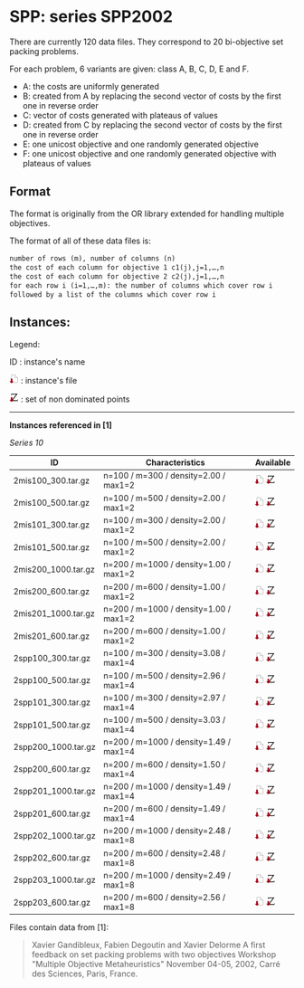 # SPP: series SPP2002

There are currently 120 data files.
They correspond to 20 bi-objective set packing problems.

For each problem, 6 variants are given: class A, B, C, D, E and F.

+ A: the costs are uniformly generated
+ B: created from A by replacing the second vector of costs by the first one in reverse order
+ C: vector of costs generated with plateaus of values
+ D: created from C by replacing the second vector of costs by the first one in reverse order
+ E: one unicost objective and one randomly generated objective
+ F: one unicost objective and one randomly generated objective with plateaus of values

## Format
The format is originally from the OR library extended for handling multiple objectives.

The format of all of these data files is:

    number of rows (m), number of columns (n)
    the cost of each column for objective 1 c1(j),j=1,…,n
    the cost of each column for objective 2 c2(j),j=1,…,n
    for each row i (i=1,…,m): the number of columns which cover row i followed by a list of the columns which cover row i

## Instances:
 
Legend:

ID : instance's name

[![instance file](./img/icon/dl-instance.png "instance file")](instances/) : instance's file 

[![Y_N file](./img/icon/dl-z.png "Y_N file")](Y/) : set of non dominated points



***


**Instances referenced  in [1]**

*Series 10*

| ID                  | Characteristics                        | Available | 
| ------------------- | -------------------------------------- | --------- |
| 2mis100_300.tar.gz  | n=100 / m=300  / density=2.00 / max1=2 | [![instance file](./img/icon/dl-instance.png "instance file")](instances/) [![Y_N file](./img/icon/dl-z.png "Y_N file")](Y/) | 
| 2mis100_500.tar.gz  | n=100 / m=500  / density=2.00 / max1=2 | [![instance file](./img/icon/dl-instance.png "instance file")](instances/) [![Y_N file](./img/icon/dl-z.png "Y_N file")](Y/) | 	
| 2mis101_300.tar.gz  | n=100 / m=300  / density=2.00 / max1=2 | [![instance file](./img/icon/dl-instance.png "instance file")](instances/) [![Y_N file](./img/icon/dl-z.png "Y_N file")](Y/) | 	
| 2mis101_500.tar.gz  | n=100 / m=500  / density=2.00 / max1=2 | [![instance file](./img/icon/dl-instance.png "instance file")](instances/) [![Y_N file](./img/icon/dl-z.png "Y_N file")](Y/) | 	
| 2mis200_1000.tar.gz | n=200 / m=1000 / density=1.00 / max1=2 | [![instance file](./img/icon/dl-instance.png "instance file")](instances/) [![Y_N file](./img/icon/dl-z.png "Y_N file")](Y/) | 	
| 2mis200_600.tar.gz  | n=200 / m=600  / density=1.00 / max1=2 | [![instance file](./img/icon/dl-instance.png "instance file")](instances/) [![Y_N file](./img/icon/dl-z.png "Y_N file")](Y/) | 	
| 2mis201_1000.tar.gz | n=200 / m=1000 / density=1.00 / max1=2 | [![instance file](./img/icon/dl-instance.png "instance file")](instances/) [![Y_N file](./img/icon/dl-z.png "Y_N file")](Y/) | 	
| 2mis201_600.tar.gz  | n=200 / m=600  / density=1.00 / max1=2 | [![instance file](./img/icon/dl-instance.png "instance file")](instances/) [![Y_N file](./img/icon/dl-z.png "Y_N file")](Y/) | 	
| 2spp100_300.tar.gz  | n=100 / m=300  / density=3.08 / max1=4 | [![instance file](./img/icon/dl-instance.png "instance file")](instances/) [![Y_N file](./img/icon/dl-z.png "Y_N file")](Y/) | 	
| 2spp100_500.tar.gz  | n=100 / m=500  / density=2.96 / max1=4 | [![instance file](./img/icon/dl-instance.png "instance file")](instances/) [![Y_N file](./img/icon/dl-z.png "Y_N file")](Y/) | 	
| 2spp101_300.tar.gz  | n=100 / m=300  / density=2.97 / max1=4 | [![instance file](./img/icon/dl-instance.png "instance file")](instances/) [![Y_N file](./img/icon/dl-z.png "Y_N file")](Y/) | 	
| 2spp101_500.tar.gz  | n=100 / m=500  / density=3.03 / max1=4 | [![instance file](./img/icon/dl-instance.png "instance file")](instances/) [![Y_N file](./img/icon/dl-z.png "Y_N file")](Y/) | 	
| 2spp200_1000.tar.gz | n=200 / m=1000 / density=1.49 / max1=4 | [![instance file](./img/icon/dl-instance.png "instance file")](instances/) [![Y_N file](./img/icon/dl-z.png "Y_N file")](Y/) | 	
| 2spp200_600.tar.gz  | n=200 / m=600  / density=1.50 / max1=4 | [![instance file](./img/icon/dl-instance.png "instance file")](instances/) [![Y_N file](./img/icon/dl-z.png "Y_N file")](Y/) | 	
| 2spp201_1000.tar.gz | n=200 / m=1000 / density=1.49 / max1=4 | [![instance file](./img/icon/dl-instance.png "instance file")](instances/) [![Y_N file](./img/icon/dl-z.png "Y_N file")](Y/) | 	
| 2spp201_600.tar.gz  | n=200 / m=600  / density=1.49 / max1=4 | [![instance file](./img/icon/dl-instance.png "instance file")](instances/) [![Y_N file](./img/icon/dl-z.png "Y_N file")](Y/) | 	
| 2spp202_1000.tar.gz | n=200 / m=1000 / density=2.48 / max1=8 | [![instance file](./img/icon/dl-instance.png "instance file")](instances/) [![Y_N file](./img/icon/dl-z.png "Y_N file")](Y/) | 	
| 2spp202_600.tar.gz  | n=200 / m=600  / density=2.48 / max1=8 | [![instance file](./img/icon/dl-instance.png "instance file")](instances/) [![Y_N file](./img/icon/dl-z.png "Y_N file")](Y/) | 	
| 2spp203_1000.tar.gz | n=200 / m=1000 / density=2.49 / max1=8 | [![instance file](./img/icon/dl-instance.png "instance file")](instances/) [![Y_N file](./img/icon/dl-z.png "Y_N file")](Y/) | 	
| 2spp203_600.tar.gz  | n=200 / m=600  / density=2.56 / max1=8 | [![instance file](./img/icon/dl-instance.png "instance file")](instances/) [![Y_N file](./img/icon/dl-z.png "Y_N file")](Y/) | 	


Files contain data from [1]:

> Xavier Gandibleux, Fabien Degoutin and Xavier Delorme
 A first feedback on set packing problems with two objectives
 Workshop "Multiple Objective Metaheuristics"
 November 04-05, 2002, Carré des Sciences, Paris, France.